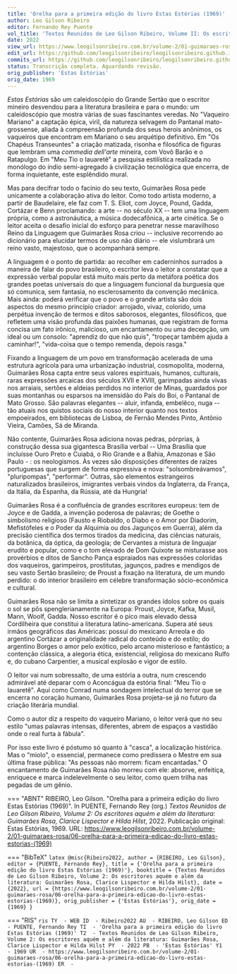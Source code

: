 ```yaml
---
title: 'Orelha para a primeira edição do livro Estas Estórias (1969)'
author: Leo Gilson Ribeiro
editor: Fernando Rey Puente
vol_title: 'Textos Reunidos de Leo Gilson Ribeiro, Volume II: Os escritores aquém e além da literatura: Guimarães Rosa, Clarice Lispector e Hilda Hilst'
date: 2022
view_url: https://www.leogilsonribeiro.com.br/volume-2/01-guimaraes-rosa/06-orelha-para-a-primeira-edicao-do-livro-estas-estorias-(1969)
edit_url: https://github.com/leogilsonribeiro/leogilsonribeiro.github.io/edit/main/docs/markdown/volume-2/01-guimaraes-rosa/06-orelha-para-a-primeira-edicao-do-livro-estas-estorias-(1969).md
commits_url: https://github.com/leogilsonribeiro/leogilsonribeiro.github.io/commits/main/docs/markdown/volume-2/01-guimaraes-rosa/06-orelha-para-a-primeira-edicao-do-livro-estas-estorias-(1969).md
status: Transcrição completa. Aguardando revisão.
orig_publisher: 'Estas Estórias'
orig_date: 1969
---
```


*Estas Estórias* são um caleidoscópio do Grande Sertão que o escritor mineiro desvendou para a literatura brasileira e para o mundo: um caleidoscópio que mostra várias de suas fascinantes veredas. No "Vaqueiro Mariano" a captação épica, viril, da natureza selvagem do Pantanal mato-grossense, aliada à compreensão profunda dos seus herois anônimos, os vaqueiros que encontram em Mariano o seu arquétipo definitivo. Em "Os Chapéus Transeuntes" a criação matizada, risonha e filosófica de figuras que lembram uma *commedia dell'arte* mineira, com Vovô Barão e o Ratapulgo. Em "Meu Tio o Iauaretê" a pesquisa estilística realizada no monólogo do índio semi-agregado à civilização tecnológica que encerra, de forma inquietante, este esplêndido mural.

Mas para decifrar todo o facínio do seu texto, Guimarães Rosa pede unicamente a colaboração ativa do leitor. Como todo artista moderno, a partir de Baudelaire, ele faz com T. S. Eliot, com Joyce, Pound, Gadda, Cortázar e Benn proclamando: a arte -- no século XX -- tem uma linguagem própria, como a astronáutica, a música dodecafônica, a arte cinética. Se o leitor aceita o desafio inicial do esforço para penetrar nesse maravilhoso Reino da Linguagem que Guimarães Rosa criou -- inclusive recorrendo ao dicionário para elucidar termos de uso não diário -- ele vislumbrará um reino vasto, majestoso, que o acompanhará sempre.

A linguagem é o ponto de partida: ao recolher em caderninhos surrados a maneira de falar do povo brasileiro, o escritor leva o leitor a constatar que a expressão verbal popular está muito mais perto da metáfora poética dos grandes poetas universais do que a linguagem funcional da burguesia que só comunica, sem fantasia, no esclerosamento da convenção mecânica. Mais ainda: poderá verificar que o povo e o grande artista são dois aspectos do mesmo princípio criador: arrojado, vivaz, colorido, uma perpétua invenção de termos e ditos saborosos, elegantes, filosóficos, que refletem uma visão profunda das paixões humanas, que registram de forma concisa um fato irônico, malicioso, um encantamento ou uma decepção, um ideal ou um consolo: "aprendiz do que não quis", "tropeçar também ajuda a caminhar!", "vida-coisa que o tempo remenda, depois rasga."

Fixando a linguagem de um povo em transformação acelerada de uma estrutura agrícola para uma urbanização industrial, cosmopolita, moderna, Guimarães Rosa capta entre seus valores espirituais, humanos, culturais, raras expressões arcaicas dos séculos XVII e XVIII, garimpadas ainda vivas nos arraiais, sertões e aldeias perdidos no interior de Minas, guardados por suas montanhas ou esparsos na imensidão do País do Boi, o Pantanal de Mato Grosso. São palavras elegantes -- aluir, infanda, embelêco, nuga -- tão atuais nos quistos sociais do nosso interior quanto nos textos empoeirados, em bibliotecas de Lisboa, de Fernão Mendes Pinto, Antônio Vieira, Camões, Sá de Miranda.

Não contente, Guimarães Rosa adiciona novas pedras, pórprias, à construção dessa sua gigantesca Brasília verbal -- Uma Brasília que incluísse Ouro Preto e Cuiabá, o Rio Grande e a Bahia, Amazonas e São Paulo - : os neologismos. Às vezes são disposições diferentes de raízes portuguesas que surgem de forma expressiva e nova: "solsombreávamos", "pluripompas", "performar". Outras, são elementos estrangeiros naturalizados brasileiros, imigrantes verbais vindos da Inglaterra, da França, da Itália, da Espanha, da Rússia, até da Hungria!

Guimarães Rosa é a confluência de grandes escritores europeus: tem de Joyce e de Gadda, a invenção poderosa de palavras; de Goethe o simbolismo religioso (Fausto e Riobaldo, o Diabo e o Amor por Diadorim, Mefistófeles e o Poder da Alquimia ou dos Jagunços em Guerra), além da precisão científica dos termos tirados da medicina, das ciências naturais, da botânica, da óptica, da geologia; de Cervantes a mistura de linguajar erudito e popular, como e o tom elevado de Dom Quixote se misturasse aos provérbios e ditos de Sancho Pança espraiados nas expressões coloridas dos vaqueiros, garimpeiros, prostitutas, jagunços, padres e mendigos de seu vasto Sertão brasileiro; de Proust a fixação na literatura, de um mundo perdido: o do interior brasileiro em célebre transformação sócio-econômica e cultural.

Guimarães Rosa não se limita a sintetizar os grandes ídolos sobre os quais o sol se pôs spenglerianamente na Europa: Proust, Joyce, Kafka, Musil, Mann, Woolf, Gadda. Nosso escritor é o pico mais elevado dessa Cordilheira que constitui a literatura latino-americana. Supera até seus irmãos geográficos das Américas: possui do mexicano Arreola e do argentino Cortázar a originalidade radical do conteúdo e do estilo; do argentino Borges o amor pelo exótico, pelo arcano misterioso e fantástico; a contenção clássica, a alegoria ética, existencial, religiosa do mexicano Rulfo e, do cubano Carpentier, a musical explosão e vigor de estilo.

O leitor vai num sobressalto, de uma estória a outra, num crescendo admirável até deparar com o Aconcágua da estória final: "Meu Tio o Iauaretê". Aqui como Conrad numa sondagem intelectual do terror que se encerra no coração humano, Guimarães Rosa projeta-se já no futuro da criação literária mundial.

Como o autor diz a respeito do vaqueiro Mariano, o leitor verá que no seu estilo "umas palavras intensas, diferentes, abrem de espaços a vastidão onde o real furta à fábula".

Por isso este livro é póstumo só quanto à "casca", a localização histórica. Mas o "miolo", o essencial, permanece como predissera o Mestre em sua última frase pública: "As pessoas não morrem: ficam encantadas." O encantamento de Guimarães Rosa não morreu com ele: absorve, enfeitiça, enriquece e marca indelevelmente o seu leitor, como quem trilha nas pegadas de um gênio.


=== "ABNT"
    RIBEIRO, Leo Gilson. "Orelha para a primeira edição do livro Estas Estórias (1969)". In PUENTE, Fernando Rey (org.) <em>Textos Reunidos de Leo Gilson Ribeiro, Volume 2: Os escritores aquém e além da literatura: Guimarães Rosa, Clarice Lispector e Hilda Hilst</em>, 2022. Publicação original: Estas Estórias, 1969. URL: <a href="stable_url">https://www.leogilsonribeiro.com.br/volume-2/01-guimaraes-rosa/06-orelha-para-a-primeira-edicao-do-livro-estas-estorias-(1969)</a>

=== "BibTeX"
    ```latex
    @misc{Ribeiro2022,
    author = {RIBEIRO, Leo Gilson},
    editor = {PUENTE, Fernando Rey},
    title = {'Orelha para a primeira edição do livro Estas Estórias (1969)'},
    booktitle = {Textos Reunidos de Leo Gilson Ribeiro, Volume 2: Os escritores aquém e além da literatura: Guimarães Rosa, Clarice Lispector e Hilda Hilst},
    date = {2022},
    url = {https://www.leogilsonribeiro.com.br/volume-2/01-guimaraes-rosa/06-orelha-para-a-primeira-edicao-do-livro-estas-estorias-(1969)},
    orig_publisher = {'Estas Estórias'},
    orig_date = {1969}
    }
    ```

=== "RIS"
    ```ris
    TY  - WEB
    ID  - Ribeiro2022
    AU  - RIBEIRO, Leo Gilson
    ED  - PUENTE, Fernando Rey
    TI  - 'Orelha para a primeira edição do livro Estas Estórias (1969)'
    T2  - Textos Reunidos de Leo Gilson Ribeiro, Volume 2: Os escritores aquém e além da literatura: Guimarães Rosa, Clarice Lispector e Hilda Hilst
    PY  - 2022
    PB  - 'Estas Estórias'
    Y1  - 1969
    UR  - https://www.leogilsonribeiro.com.br/volume-2/01-guimaraes-rosa/06-orelha-para-a-primeira-edicao-do-livro-estas-estorias-(1969)
    ER  - 
    ```
